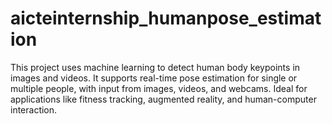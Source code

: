 # aicteinternship_humanpose_estimation
This project uses machine learning to detect human body keypoints in images and videos. It supports real-time pose estimation for single or multiple people, with input from images, videos, and webcams. Ideal for applications like fitness tracking, augmented reality, and human-computer interaction.
